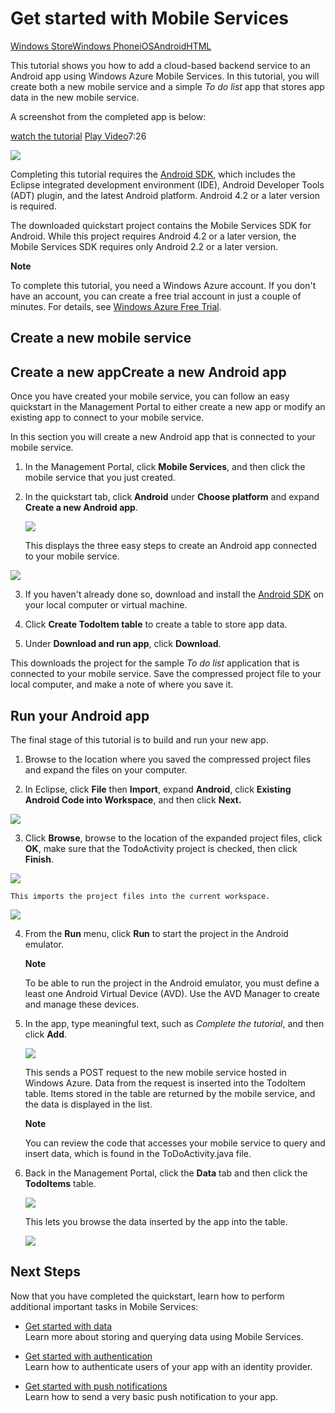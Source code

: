<properties linkid="develop-mobile-tutorials-get-started-android" urlDisplayName="Get Started (Android)" pageTitle="Get Started with Windows Azure Mobile Services for Android" metaKeywords="Windows Azure Android application, mobile service Android, getting started Azure Android" writer="glenga" metaDescription="Learn how to use Windows Azure Mobile Services with your Android app." metaCanonical="" disqusComments="1" umbracoNaviHide="1" />

<div chunk="../chunks/article-left-menu-android.md" />

# <a name="getting-started"> </a>Get started with Mobile Services
<div class="dev-center-tutorial-selector sublanding"><a href="/en-us/develop/mobile/tutorials/get-started" title="Windows Store">Windows Store</a><a href="/en-us/develop/mobile/tutorials/get-started-wp8" title="Windows Phone">Windows Phone</a><a href="/en-us/develop/mobile/tutorials/get-started-ios" title="iOS">iOS</a><a href="/en-us/develop/mobile/tutorials/get-started-android" title="Android" class="current">Android</a><a href="/en-us/develop/mobile/tutorials/get-started-html" title="HTML">HTML</a></div>

<div class="dev-onpage-video-clear clearfix">
<div class="dev-onpage-left-content">
<p>This tutorial shows you how to add a cloud-based backend service to an Android app using Windows Azure Mobile Services. In this tutorial, you will create both a new mobile service and a simple <em>To do list</em> app that stores app data in the new mobile service.</p>
<p>A screenshot from the completed app is below:</p>
</div>
<div class="dev-onpage-video-wrapper"><a href="http://channel9.msdn.com/Series/Windows-Azure-Mobile-Services/Android-Support-in-Windows-Azure-Mobile-Services" target="_blank" class="label">watch the tutorial</a> <a style="background-image: url('/media/devcenter/mobile/videos/mobile-get-started-android-180x120.png') !important;" href="http://channel9.msdn.com/Series/Windows-Azure-Mobile-Services/Android-Support-in-Windows-Azure-Mobile-Services" target="_blank" class="dev-onpage-video"><span class="icon">Play Video</span></a><span class="time">7:26</span></div>
</div>

![][0]

Completing this tutorial requires the [Android SDK], which includes the Eclipse integrated development environment (IDE), Android Developer Tools (ADT) plugin, and the latest Android platform. Android 4.2 or a later version is required. 

The downloaded quickstart project contains the Mobile Services SDK for Android. While this project requires Android 4.2 or a later version, the Mobile Services SDK requires only Android 2.2 or a later version.

<div class="dev-callout"><strong>Note</strong> <p>To complete this tutorial, you need a Windows Azure account. If you don't have an account, you can create a free trial account in just a couple of minutes. For details, see <a href="http://www.windowsazure.com/en-us/pricing/free-trial/?WT.mc_id=AE564AB28" target="_blank">Windows Azure Free Trial</a>.</p></div>

## <a name="create-new-service"> </a>Create a new mobile service

<div chunk="../chunks/mobile-services-create-new-service.md" />

## <h2><span class="short-header">Create a new app</span>Create a new Android app</h2>

Once you have created your mobile service, you can follow an easy quickstart in the Management Portal to either create a new app or modify an existing app to connect to your mobile service. 

In this section you will create a new Android app that is connected to your mobile service.

1.  In the Management Portal, click **Mobile Services**, and then click the mobile service that you just created.

2. In the quickstart tab, click **Android** under **Choose platform** and expand **Create a new Android app**.

   ![][6]

   This displays the three easy steps to create an Android app connected to your mobile service.

  ![][7]

3. If you haven't already done so, download and install the [Android SDK] on your local computer or virtual machine.

4. Click **Create TodoItem table** to create a table to store app data.

5. Under **Download and run app**, click **Download**. 

  This downloads the project for the sample _To do list_ application that is connected to your mobile service. Save the compressed project file to your local computer, and make a note of where you save it.

## Run your Android app

The final stage of this tutorial is to build and run your new app.

1. Browse to the location where you saved the compressed project files and expand the files on your computer.

2. In Eclipse, click **File** then **Import**, expand **Android**, click **Existing Android Code into Workspace**, and then click **Next.** 

 ![][14]

3. Click **Browse**, browse to the location of the expanded project files, click **OK**, make sure that the TodoActivity project is checked, then click **Finish**. 

 ![][15]

	This imports the project files into the current workspace.

   ![][8]

4. From the **Run** menu, click **Run** to start the project in the Android emulator.

	<div class="dev-callout"><strong>Note</strong> <p>To be able to run the project in the Android emulator, you must define a least one Android Virtual Device (AVD). Use the AVD Manager to create and manage these devices.</p></div>

5. In the app, type meaningful text, such as _Complete the tutorial_, and then click **Add**.

   ![][10]

   This sends a POST request to the new mobile service hosted in Windows Azure. Data from the request is inserted into the TodoItem table. Items stored in the table are returned by the mobile service, and the data is displayed in the list.

	<div class="dev-callout"><strong>Note</strong> 
   	<p>You can review the code that accesses your mobile service to query and insert data, which is found in the ToDoActivity.java file.</p>
 	</div>

6. Back in the Management Portal, click the **Data** tab and then click the **TodoItems** table.

   ![][11]

   This lets you browse the data inserted by the app into the table.

   ![][12]

## <a name="next-steps"> </a>Next Steps
Now that you have completed the quickstart, learn how to perform additional important tasks in Mobile Services: 

* [Get started with data]
  <br/>Learn more about storing and querying data using Mobile Services.

* [Get started with authentication]
  <br/>Learn how to authenticate users of your app with an identity provider.

* [Get started with push notifications] 
  <br/>Learn how to send a very basic push notification to your app.

<!-- Anchors. -->
[Getting started with Mobile Services]:#getting-started
[Create a new mobile service]:#create-new-service
[Define the mobile service instance]:#define-mobile-service-instance
[Next Steps]:#next-steps

<!-- Images. -->
[0]: ../Media/mobile-quickstart-completed-android.png
[1]: ../../Shared/Media/plus-new.png
[2]: ../Media/mobile-create.png
[3]: ../Media/mobile-create-page1.png
[4]: ../Media/mobile-create-page2.png
[5]: ../Media/mobile-services-selection.png
[6]: ../Media/mobile-portal-quickstart-android.png
[7]: ../Media/mobile-quickstart-steps-android.png
[8]: ../Media/mobile-eclipse-quickstart.png
[9]: ../Media/mobile-quickstart-download-app.png
[10]: ../Media/mobile-quickstart-startup-android.png
[11]: ../Media/mobile-data-tab.png
[12]: ../Media/mobile-data-browse.png
[13]: ../Media/mobile-services-diagram.png
[14]: ../Media/mobile-services-import-android-workspace.png
[15]: ../Media/mobile-services-import-android-project.png

<!-- URLs. -->
[Get started with data]: ./mobile-services-get-started-with-data-android.md
[Get started with authentication]: ./mobile-services-get-started-with-users-android.md
[Get started with push notifications]: ./mobile-services-get-started-with-push-android.md
[Android SDK]: https://go.microsoft.com/fwLink/p/?LinkID=280125
[Mobile Services Android SDK]: https://go.microsoft.com/fwLink/p/?LinkID=266533
[WindowsAzure.com]: http://www.windowsazure.com/
[Management Portal]: https://manage.windowsazure.com/